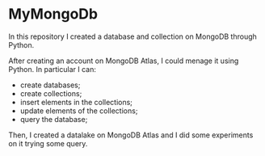 # MyMongoDb
In this repository I created a database and collection on MongoDB through Python.

After creating an account on MongoDB Atlas, I could menage it using Python. In particular I can:
- create databases;
- create collections;
- insert elements in the collections;
- update elements of the collections;
- query the database;

Then, I created a datalake on MongoDB Atlas and I did some experiments on it trying some query.
